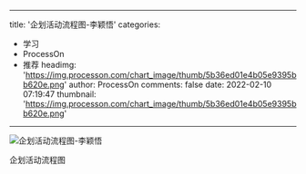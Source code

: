 
---
title: '企划活动流程图-李颖悟'
categories: 
 - 学习
 - ProcessOn
 - 推荐
headimg: 'https://img.processon.com/chart_image/thumb/5b36ed01e4b05e9395bb620e.png'
author: ProcessOn
comments: false
date: 2022-02-10 07:19:47
thumbnail: 'https://img.processon.com/chart_image/thumb/5b36ed01e4b05e9395bb620e.png'
---

<div>   
<img class="thumb" alt="企划活动流程图-李颖悟" src="https://img.processon.com/chart_image/thumb/5b36ed01e4b05e9395bb620e.png" referrerpolicy="no-referrer">
<p>企划活动流程图</p>  
</div>
            